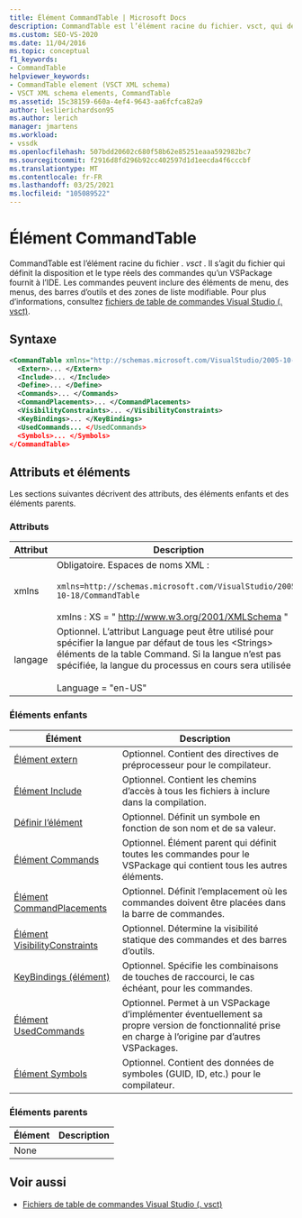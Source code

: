 ```yaml
---
title: Élément CommandTable | Microsoft Docs
description: CommandTable est l’élément racine du fichier. vsct, qui définit la disposition et le type des commandes qu’un VSPackage fournit à l’IDE.
ms.custom: SEO-VS-2020
ms.date: 11/04/2016
ms.topic: conceptual
f1_keywords:
- CommandTable
helpviewer_keywords:
- CommandTable element (VSCT XML schema)
- VSCT XML schema elements, CommandTable
ms.assetid: 15c38159-660a-4ef4-9643-aa6fcfca82a9
author: leslierichardson95
ms.author: lerich
manager: jmartens
ms.workload:
- vssdk
ms.openlocfilehash: 507bdd20602c680f58b62e85251eaaa592982bc7
ms.sourcegitcommit: f2916d8fd296b92cc402597d1d1eecda4f6cccbf
ms.translationtype: MT
ms.contentlocale: fr-FR
ms.lasthandoff: 03/25/2021
ms.locfileid: "105089522"
---
```

# <a name="commandtable-element"></a>Élément CommandTable
CommandTable est l’élément racine du fichier *. vsct* . Il s’agit du fichier qui définit la disposition et le type réels des commandes qu’un VSPackage fournit à l’IDE. Les commandes peuvent inclure des éléments de menu, des menus, des barres d’outils et des zones de liste modifiable. Pour plus d’informations, consultez [fichiers de table de commandes Visual Studio (. vsct)](../extensibility/internals/visual-studio-command-table-dot-vsct-files.md).

## <a name="syntax"></a>Syntaxe

```xml
<CommandTable xmlns="http://schemas.microsoft.com/VisualStudio/2005-10-18/CommandTable" xmlns:xs="http://www.w3.org/2001/XMLSchema" >
  <Extern>... </Extern>
  <Include>... </Include>
  <Define>... </Define>
  <Commands>... </Commands>
  <CommandPlacements>... </CommandPlacements>
  <VisibilityConstraints>... </VisibilityConstraints>
  <KeyBindings>... </KeyBindings>
  <UsedCommands... </UsedCommands>
  <Symbols>... </Symbols>
</CommandTable>
```

## <a name="attributes-and-elements"></a>Attributs et éléments
 Les sections suivantes décrivent des attributs, des éléments enfants et des éléments parents.

### <a name="attributes"></a>Attributs

| Attribut | Description |
|-----------| - |
| xmlns | Obligatoire. Espaces de noms XML :<br /><br /> `xmlns=http://schemas.microsoft.com/VisualStudio/2005-10-18/CommandTable`<br /><br /> xmlns : XS = " <http://www.w3.org/2001/XMLSchema> " |
| langage | Optionnel. L’attribut Language peut être utilisé pour spécifier la langue par défaut de tous les \<Strings> éléments de la table Command.  Si la langue n’est pas spécifiée, la langue du processus en cours sera utilisée :<br /><br /> Language = "en-US" |

### <a name="child-elements"></a>Éléments enfants

|Élément|Description|
|-------------|-----------------|
|[Élément extern](../extensibility/extern-element.md)|Optionnel. Contient des directives de préprocesseur pour le compilateur.|
|[Élément Include](../extensibility/include-element.md)|Optionnel. Contient les chemins d’accès à tous les fichiers à inclure dans la compilation.|
|[Définir l’élément](../extensibility/define-element.md)|Optionnel. Définit un symbole en fonction de son nom et de sa valeur.|
|[Élément Commands](../extensibility/commands-element.md)|Optionnel. Élément parent qui définit toutes les commandes pour le VSPackage qui contient tous les autres éléments.|
|[Élément CommandPlacements](../extensibility/commandplacements-element.md)|Optionnel. Définit l’emplacement où les commandes doivent être placées dans la barre de commandes.|
|[Élément VisibilityConstraints](../extensibility/visibilityconstraints-element.md)|Optionnel. Détermine la visibilité statique des commandes et des barres d’outils.|
|[KeyBindings (élément)](../extensibility/keybindings-element.md)|Optionnel. Spécifie les combinaisons de touches de raccourci, le cas échéant, pour les commandes.|
|[Élément UsedCommands](../extensibility/usedcommands-element.md)|Optionnel. Permet à un VSPackage d’implémenter éventuellement sa propre version de fonctionnalité prise en charge à l’origine par d’autres VSPackages.|
|[Élément Symbols](https://www.microsoft.com/download/details.aspx?id=55984)|Optionnel. Contient des données de symboles (GUID, ID, etc.) pour le compilateur.|

### <a name="parent-elements"></a>Éléments parents

|Élément|Description|
|-------------|-----------------|
|None||

## <a name="see-also"></a>Voir aussi
- [Fichiers de table de commandes Visual Studio (. vsct)](../extensibility/internals/visual-studio-command-table-dot-vsct-files.md)
